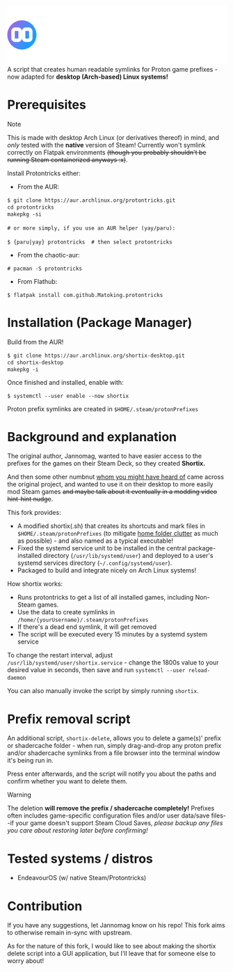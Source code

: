 ![Shortix](https://raw.githubusercontent.com/Jannomag/shortix/main/shortix_logo.svg)     
A script that creates human readable symlinks for Proton game prefixes - now adapted for **desktop (Arch-based) Linux systems!**

# Prerequisites
> [!NOTE]
> This is made with desktop Arch Linux (or derivatives thereof) in mind, and *only* tested with the **native** version of Steam! Currently won't symlink correctly on Flatpak environments ~~(though you probably shouldn't be running Steam containerized anyways :x)~~.

Install Protontricks either:
 - From the AUR:
 ```
 $ git clone https://aur.archlinux.org/protontricks.git
 cd protontricks
 makepkg -si

 # or more simply, if you use an AUR helper (yay/paru):

 $ {paru|yay} protontricks  # then select protontricks
 ```
 - From the chaotic-aur:
 ```
 # pacman -S protontricks
 ```
 - From Flathub:
 ```
 $ flatpak install com.github.Matoking.protontricks
 ```

# Installation (Package Manager)
Build from the AUR!
```
$ git clone https://aur.archlinux.org/shortix-desktop.git
cd shortix-desktop
makepkg -i
```
Once finished and installed, enable with:
```
$ systemctl --user enable --now shortix
```
Proton prefix symlinks are created in `$HOME/.steam/protonPrefixes`

# Background and explanation
The original author, Jannomag, wanted to have easier access to the prefixes for the games on their Steam Deck, so they created **Shortix.**

And then some other numbnut [whom you might have heard of](https://www.youtube.com/watch?v=UpRTaM2-NIQ) came across the original project, and wanted to use it on their desktop to more easily mod Steam games ~~and maybe talk about it eventually in a modding video hint-hint nudge~~.

This fork provides:
 - A modified shortix(.sh) that creates its shortcuts and mark files in `$HOME/.steam/protonPrefixes` (to mitigate [home folder clutter](https://old.reddit.com/r/linux/comments/971m0z/im_tired_of_folders_littering_my_home_directory/) as much as possible) - and also named as a typical executable!
 - Fixed the systemd service unit to be installed in the central package-installed directory (`/usr/lib/systemd/user`) and deployed to a user's systemd services directory (`~/.config/systemd/user`).
 - Packaged to build and integrate nicely on Arch Linux systems!

How shortix works:
- Runs protontricks to get a list of all installed games, including Non-Steam games.
- Use the data to create symlinks in `/home/{yourUsername}/.steam/protonPrefixes`
- If there's a dead end symlink, it will get removed
- The script will be executed every 15 minutes by a systemd system service

To change the restart interval, adjust `/usr/lib/systemd/user/shortix.service` - change the 1800s value to your desired value in seconds, then save and run `systemctl --user reload-daemon`

You can also manually invoke the script by simply running `shortix`.

# Prefix removal script
An additional script, `shortix-delete`, allows you to delete a game(s)' prefix or shadercache folder - when run, simply drag-and-drop any proton prefix and/or shadercache symlinks from a file browser into the terminal window it's being run in.

Press enter afterwards, and the script will notify you about the paths and confirm whether you want to delete them.
> [!WARNING]
> The deletion **will remove the prefix / shadercache completely!** Prefixes often includes game-specific configuration files and/or user data/save files--if your game doesn't support Steam Cloud Saves, *please backup any files you care about restoring later before confirming!*

# Tested systems / distros
- EndeavourOS (w/ native Steam/Protontricks)

# Contribution
If you have any suggestions, let Jannomag know on his repo! This fork aims to otherwise remain in-sync with upstream.

As for the nature of this fork, I would like to see about making the shortix delete script into a GUI application, but I'll leave that for someone else to worry about!
